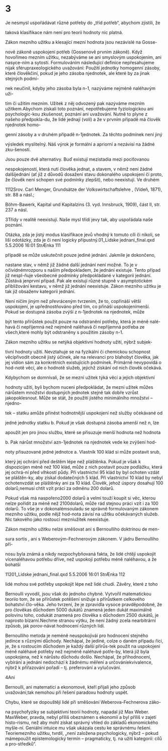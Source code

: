 # 3

Je nesmysl uspořádávat různé potřeby do „tříd potřeb“, abychom zjistili, že

taková klasifikace nám není pro teorii hodnoty nic platná.

Zákon mezního užitku a klesající mezní hodnota jsou nezávislé na Gosse-

nově zákoně uspokojení potřeb (Gossenově prvním zákoně). Když hovořímeo mezním užitku, nezabýváme se ani smyslovým uspokojením, ani nasyce-ním a sytostí. Formulováním následující definice nepřesahujeme nijak sférupraxeologického uvažování: Použití jednotky homogenní zásoby, které člověkčiní, pokud je jeho zásoba njednotek, ale které by za jinak stejných podmí-

nek neučinil, kdyby jeho zásoba byla n-1, nazýváme nejméně naléhavým uži-

tím či užitím mezním. Užitek z něj odvozený pak nazýváme mezním užitkem.Abychom získali toto poznání, nepotřebujeme fyziologickou ani psychologic-kou zkušenost, poznání ani uvažování. Nutně to plyne z našeho předpokla-du, že lidé jednají (volí) a že v prvním případě má člověk njednotek homo-

genní zásoby a v druhém případě n-1jednotek. Za těchto podmínek není jiný

výsledek myslitelný. Náš výrok je formální a apriorní a nezávisí na žádné zku-šenosti.

Jsou pouze dvě alternativy. Buď existují mezistadia mezi pociťovanou

nespokojeností, která nutí člověka jednat, a stavem, v němž není žádné dalšíjednání (ať již z důvodů dosažení stavu dokonalého uspokojení či proto, že člověk není schopen své podmínky zlepšit), nebo neexistují. Ve druhém

1112Srov. Carl Menger, Grundsätze der Volkswirtschaftslehre , (Vídeň, 1871), str. 88 a násl.;

Böhm-Bawerk, Kapital und Kapitalzins (3. vyd. Innsbruck, 1909), část II, str. 237 a násl.

3Třídy v realitě neexistují. Naše mysl třídí jevy tak, aby uspořádala naše poznání.

Otázka, zda je jistý modus klasifikace jevů vhodný k tomuto cíli či nikoli, se liší odotázky, zda je či není logicky přípustný.01_Lidske jednani_final.qxd 5.5.2006 16:01 StrÆnka 111

případě se může uskutečnit pouze jediné jednání. Jakmile je dokončeno,

nastane stav, v němž již žádné další jednání není možné. To je v očividnémrozporu s naším předpokladem, že jednání existuje. Tento případ již nespl-ňuje všeobecné podmínky předpokládané v kategorii jednání. Zůstává jenprvní případ. Pak ale existují různé stupně v asymptotickém přibližování kestavu, v němž již jednání neexistuje. Zákon mezního užitku je tak již obsaženv kategorii jednání.

Není ničím jiným než převráceným tvrzením, že to, copřináší větší uspokojení, je upřednostňováno před tím, co přináší uspokojenímenší. Pokud se dostupná zásoba zvýší z n-1jednotek na njednotek, může

být tento přírůstek použit pouze na odstranění potřeby, která je méně nalé-havá či nepříjemná než nejméně naléhavá či nepříjemná potřeba ze všech,které mohly být odstraněny s použitím zásoby n-1.

Zákon mezního užitku se netýká objektivní hodnoty užití, nýbrž subjek-

tivní hodnoty užití. Nevztahuje se na fyzikální či chemickou schopnost věcípřivodit obecně jistý účinek, ale na relevanci pro blahobyt člověka, jak jej vidíon sám za konkrétních existujících podmínek. Primárně nevypovídá o hod-notě věcí, ale o hodnotě služeb, jejichž získání od nich člověk očekává.

Kdybychom se domnívali, že se mezní užitek týká věcí a jejich objektivní

hodnoty užití, byli bychom nuceni předpokládat, že mezní užitek můžes nárůstem množství dostupných jednotek stejně tak dobře vzrůst jakopoklesnout. Může se stát, že použití jistého minimálního množství – njedno-

tek – statku amůže přinést hodnotnější uspokojení než služby očekávané od

jedné jednotky statku b. Pokud je však dostupná zásoba amenší než n, lze

apoužít jen pro jinou službu, které se přisuzuje menší hodnota než hodnota

b. Pak nárůst množství azn-1jednotek na njednotek vede ke zvýšení hod-

noty přisuzované jedné jednotce a. Vlastník 100 klád si může postavit srub,

který jej ochrání před deštěm lépe než pláštěnka. Pokud je však k dispozicijen méně než 100 klád, může z nich postavit pouze podlážku, která jej ochrá-ní před vlhkostí půdy. Při vlastnictví 95 klád by byl ochoten vzdát se pláštěn-ky, aby získal dodatečných 5 klád. Při vlastnictví 10 klád by nebyl ochotenvzdát se pláštěnky ani za 10 klád. Člověk, jehož úspory dosahují 100 dolarů,nemusí chtít vzít práci za odměnu 200 dolarů.

Pokud však má naspořeno2000 dolarů a velmi touží koupit si věc, kterou nelze pořídit za méně než 2100dolarů, může rád stejnou práci vzít i za 100 dolarů. To vše je v dokonalémsouladu se správně formulovaným zákonem mezního užitku, podle nějž hod-nota závisí na užitku očekávaných služeb. Nic takového jako rostoucí mezníužitek neexistuje.

Zákon mezního užitku nelze směšovat ani s Bernoulliho doktrínou de men-

sura sortis , ani s Weberovým-Fechnerovým zákonem. V jádru Bernoulliho pří-

nosu byla známá a nikdy nezpochybňovaná fakta, že lidé chtějí uspokojit vícenaléhavou potřebu dříve, než uspokojí potřebu méně naléhavou, a že bohatší

11201_Lidske jednani_final.qxd 5.5.2006 16:01 StrÆnka 112

lidé mohou své potřeby uspokojit lépe než lidé chudí. Závěry, které z toho

Bernoulli vyvodil, jsou však do jednoho chybné. Vytvořil matematickou teoriio tom, že se přírůstek potěšení snižuje s přírůstkem celkového bohatství člo-věka. Jeho tvrzení, že je zpravidla vysoce pravděpodobné, že pro člověkas důchodem 5000 dukátů znamená jeden dukát maximálně polovinu toho, codukát znamená pro člověka s důchodem 2500 dukátů, je naprosto bizarní.Nechme stranou výtku, že není žádný zcela nearbitrární způsob, jak porov-návat hodnocení různých lidí.

Bernoulliho metoda je neméně neuspokojivái pro hodnocení stejného jedince s různými důchody. Nechápal, že jediné, colze o daném případu říci, je, že s rostoucím důchodem je každý další přírůs-tek použit na uspokojení méně naléhavé potřeby než nejméně naléhavé potře-by, která již byla uspokojena, než k nárůstu důchodu došlo. Nechápal, že přihodnocení, vybírání a jednání nedochází k žádnému měření a určováníekvivalence, nýbrž k přiřazování pořadí – tj. preferování a vylučování.

4Ani

Bernoulli, ani matematici a ekonomové, kteří přijali jeho způsob uvažování,tak nemohou při řešení paradoxu hodnoty uspět.

Chybu, které se dopouštějí lidé při směšování Weberova-Fechnerova záko-

na psychofyziky se subjektivní teorií hodnoty, napadal již Max Weber. MaxWeber, pravda, nebyl příliš obeznámen s ekonomií a byl příliš v zajetí histo-rismu, než aby mohl získat správný vhled do základů ekonomického myšle-ní. Geniální intuice mu však ukázala cestu ke správnému řešení. Teoriemezního užitku, tvrdil, „není založena psychologicky, nýbrž – pokud mámepoužít epistemologický termín – pragmaticky, tj. na užití kategorií: cílů a pro-středků“.

